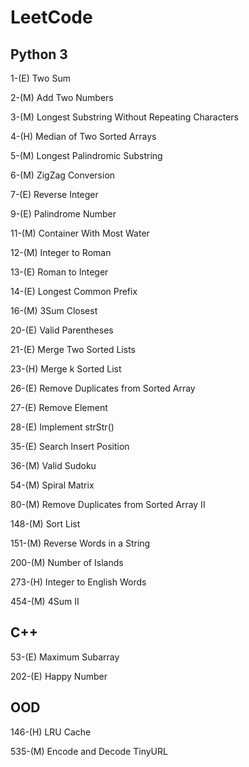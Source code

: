 # LeetCode

## Python 3
1-(E) Two Sum

2-(M) Add Two Numbers

3-(M) Longest Substring Without Repeating Characters

4-(H) Median of Two Sorted Arrays

5-(M) Longest Palindromic Substring

6-(M) ZigZag Conversion

7-(E) Reverse Integer

9-(E) Palindrome Number

11-(M) Container With Most Water

12-(M) Integer to Roman

13-(E) Roman to Integer

14-(E) Longest Common Prefix

16-(M) 3Sum Closest

20-(E) Valid Parentheses

21-(E) Merge Two Sorted Lists

23-(H) Merge k Sorted List

26-(E) Remove Duplicates from Sorted Array

27-(E) Remove Element

28-(E) Implement strStr()

35-(E) Search Insert Position

36-(M) Valid Sudoku

54-(M) Spiral Matrix

80-(M) Remove Duplicates from Sorted Array II

148-(M) Sort List

151-(M) Reverse Words in a String

200-(M) Number of Islands

273-(H) Integer to English Words

454-(M) 4Sum II


## C++
53-(E) Maximum Subarray

202-(E) Happy Number 

## OOD
146-(H) LRU Cache

535-(M) Encode and Decode TinyURL

